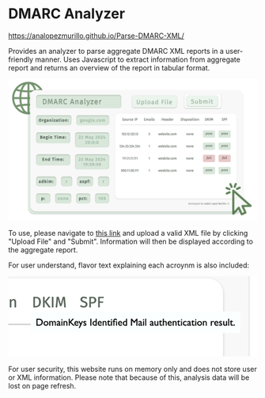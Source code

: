 # DMARC Analyzer

https://analopezmurillo.github.io/Parse-DMARC-XML/

Provides an analyzer to parse aggregate DMARC XML reports in a user-friendly manner. Uses Javascript to extract information from aggregate report and returns an overview of the report in tabular format. 

![Filled DMARC Analyzer Image](./static/Ex_Filled.png "Filled DMARC Analyzer Image")

To use, please navigate to [this link](https://analopezmurillo.github.io/Parse-DMARC-XML/) and upload a valid XML file by clicking "Upload File" and "Submit". Information will then be displayed according to the aggregate report. 

For user understand, flavor text explaining each acroynm is also included:

![Flavor Text Example](./static/Flavor_Ex.png "Flavor Text Example")

For user security, this website runs on memory only and does not store user or XML information. Please note that because of this, analysis data will be lost on page refresh.